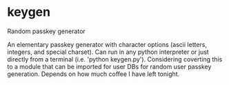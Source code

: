 # keygen
Random passkey generator

An elementary passkey generator with character options (ascii letters, integers, and special charset). Can run in any python interpreter or just directly from a terminal (i.e. 'python keygen.py'). Considering coverting this to a module that can be imported for user DBs for random user passkey generation. Depends on how much coffee I have left tonight. 
